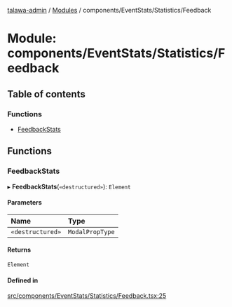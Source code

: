 [talawa-admin](../README.md) / [Modules](../modules.md) / components/EventStats/Statistics/Feedback

# Module: components/EventStats/Statistics/Feedback

## Table of contents

### Functions

- [FeedbackStats](components_EventStats_Statistics_Feedback.md#feedbackstats)

## Functions

### FeedbackStats

▸ **FeedbackStats**(`«destructured»`): `Element`

#### Parameters

| Name | Type |
| :------ | :------ |
| `«destructured»` | `ModalPropType` |

#### Returns

`Element`

#### Defined in

[src/components/EventStats/Statistics/Feedback.tsx:25](https://github.com/Sauradip07/talawa-admin/blob/a0491fe/src/components/EventStats/Statistics/Feedback.tsx#L25)
